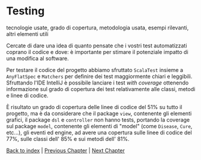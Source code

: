 # Testing
tecnologie usate, grado di copertura, metodologia usata, esempi rilevanti, altri elementi utili

Cercate di dare una idea di quanto pensate che i vostri test automatizzati coprano
il codice e dove: è importante per stimare il potenziale impatto di una modifica al software.

Per testare il codice del progetto abbiamo sfruttato `ScalaTest` insieme a `AnyFlatSpec`
e `Matchers` per definire dei test maggiormente chiari e leggibili. 
Sfruttando l'IDE IntelliJ è possibile lanciare i test *with coverage* ottenendo
informazione sul grado di copertura dei test relativamente alle classi, metodi
e linee di codice.

È risultato un grado di copertura delle linee di codice del 51% su tutto il progetto,
ma è da considerare che il package `view`, contenente gli elementi grafici, il package
`dsl` e `controller` non hanno tests, portando la coverage sul package `model`, contenente
gli elementi di "model" (come `Disease`, `Cure`, etc...), gli eventi ed engine, ad avere una
copertura sulle linee di codice del 77%, sulle classi dell' 85% e sui metodi dell' 81%.

[Back to index](../index.md) |
[Previous Chapter](../5-implementation/impl.md) |
[Next Chapter](../7-conclusion/end.md)